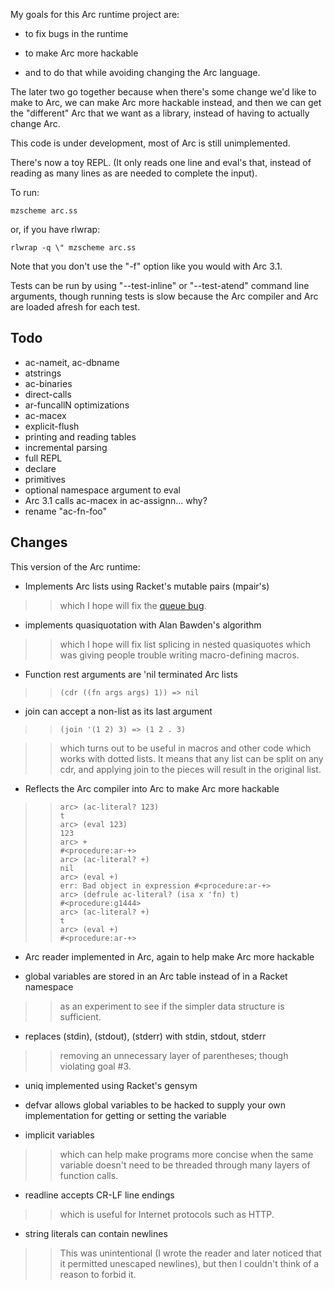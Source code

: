 My goals for this Arc runtime project are:

* to fix bugs in the runtime

* to make Arc more hackable

* and to do that while avoiding changing the Arc language.

The later two go together because when there's some change we'd like
to make to Arc, we can make Arc more hackable instead, and then we can
get the "different" Arc that we want as a library, instead of having
to actually change Arc.

This code is under development, most of Arc is still unimplemented.

There's now a toy REPL.  (It only reads one line and eval's that,
instead of reading as many lines as are needed to complete the input).

To run:

    mzscheme arc.ss

or, if you have rlwrap:

    rlwrap -q \" mzscheme arc.ss

Note that you don't use the "-f" option like you would with Arc 3.1.

Tests can be run by using "--test-inline" or "--test-atend" command
line arguments, though running tests is slow because the Arc compiler
and Arc are loaded afresh for each test.


Todo
----

* ac-nameit, ac-dbname
* atstrings
* ac-binaries
* direct-calls
* ar-funcallN optimizations
* ac-macex
* explicit-flush
* printing and reading tables
* incremental parsing
* full REPL
* declare
* primitives
* optional namespace argument to eval
* Arc 3.1 calls ac-macex in ac-assignn... why?
* rename "ac-fn-foo"


Changes
-------

This version of the Arc runtime:

* Implements Arc lists using Racket's mutable pairs (mpair's)

>> which I hope will fix the [queue bug](http://awwx.ws/queue-test-summary).


* implements quasiquotation with Alan Bawden's algorithm

>> which I hope will fix list splicing in nested quasiquotes which was
giving people trouble writing macro-defining macros.


* Function rest arguments are 'nil terminated Arc lists

>>     (cdr ((fn args args) 1)) => nil


* join can accept a non-list as its last argument

>>     (join '(1 2) 3) => (1 2 . 3)

>> which turns out to be useful in macros and other code which works with
dotted lists.  It means that any list can be split on any cdr, and
applying join to the pieces will result in the original list.


* Reflects the Arc compiler into Arc to make Arc more hackable

>>     arc> (ac-literal? 123)
>>     t
>>     arc> (eval 123)
>>     123
>>     arc> +
>>     #<procedure:ar-+>
>>     arc> (ac-literal? +)
>>     nil
>>     arc> (eval +)
>>     err: Bad object in expression #<procedure:ar-+>
>>     arc> (defrule ac-literal? (isa x 'fn) t)
>>     #<procedure:g1444>
>>     arc> (ac-literal? +)
>>     t
>>     arc> (eval +)
>>     #<procedure:ar-+>


* Arc reader implemented in Arc, again to help make Arc more hackable


* global variables are stored in an Arc table instead of in a Racket namespace

>> as an experiment to see if the simpler data structure is sufficient.


* replaces (stdin), (stdout), (stderr) with stdin, stdout, stderr

>> removing an unnecessary layer of parentheses; though violating goal
   #3.


* uniq implemented using Racket's gensym

* defvar allows global variables to be hacked to supply your own
  implementation for getting or setting the variable

* implicit variables

>> which can help make programs more concise when the same variable
doesn't need to be threaded through many layers of function calls.


* readline accepts CR-LF line endings

>> which is useful for Internet protocols such as HTTP.

* string literals can contain newlines

>> This was unintentional (I wrote the reader and later noticed that it
permitted unescaped newlines), but then I couldn't think of a reason
to forbid it.
